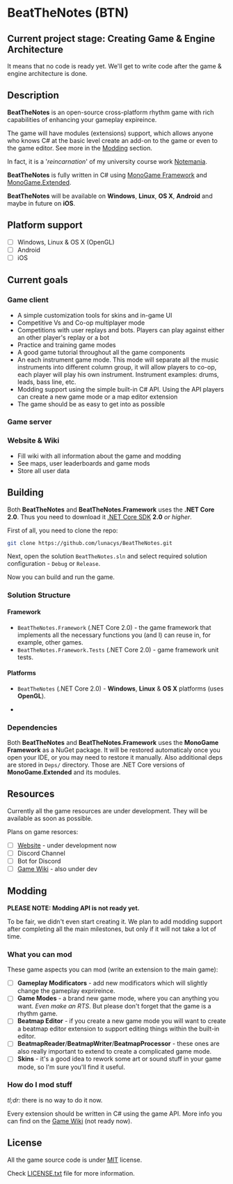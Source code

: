 # BeatTheNotes (BTN)

## Current project stage: Creating Game & Engine Architecture

It means that no code is ready yet. We'll get to write code after the game & engine architecture is done.

## Description

**BeatTheNotes** is an open-source cross-platform rhythm game with rich capabilities of enhancing your gameplay expireince.

The game will have modules (extensions) support, which allows anyone who knows C# at the basic level create an add-on to the game or even to the game editor. See more in the [Modding](#modding) section.

In fact, it is a '*reincarnation*' of my university course work [Notemania](https://github.com/lunacys/Notemania).

**BeatTheNotes** is fully written in C# using [MonoGame Framework](http://monogame.net) and [MonoGame.Extended](https://github.com/craftworkgames/MonoGame.Extended).

**BeatTheNotes** will be available on **Windows**, **Linux**, **OS X**, **Android** and maybe in future on **iOS**.

## Platform support

- [ ] Windows, Linux & OS X (OpenGL)
- [ ] Android
- [ ] iOS

## Current goals

### Game client

- A simple customization tools for skins and in-game UI
- Competitive Vs and Co-op multiplayer mode
- Competitions with user replays and bots. Players can play against either an other player's replay or a bot
- Practice and training game modes
- A good game tutorial throughout all the game components
- An each instrument game mode. This mode will separate all the music instruments into different column group, it will allow players to co-op, each player will play his own instrument. Instrument examples: drums, leads, bass line, etc.
- Modding support using the simple built-in C# API. Using the API players can create a new game mode or a map editor extension
- The game should be as easy to get into as possible

### Game server

### Website & Wiki

- Fill wiki with all information about the game and modding
- See maps, user leaderboards and game mods
- Store all user data

## Building

Both **BeatTheNotes** and **BeatTheNotes.Framework** uses the **.NET Core 2.0**. Thus you need to download it [.NET Core SDK](https://www.microsoft.com/net/download/windows) **2.0** *or higher*.

First of all, you need to clone the repo:

```bash
git clone https://github.com/lunacys/BeatTheNotes.git
```

Next, open the solution ```BeatTheNotes.sln``` and select required solution configuration - ```Debug``` or ```Release```.

Now you can build and run the game.

### Solution Structure

#### Framework

- ```BeatTheNotes.Framework``` (.NET Core 2.0) - the game framework that implements all the necessary functions you (and I) can reuse in, for example, other games.
- ```BeatTheNotes.Framework.Tests``` (.NET Core 2.0) - game framework unit tests.

#### Platforms

- ```BeatTheNotes``` (.NET Core 2.0) - **Windows**, **Linux** & **OS X** platforms (uses **OpenGL**).
- ~~~```BeatTheNotes.Android``` (.NET Framework 4.6.2) - **Android** platform.~~~ Removed at the time.

### Dependencies

Both **BeatTheNotes** and **BeatTheNotes.Framework** uses the **MonoGame Framework** as a NuGet package. It will be restored automaticaly once you open your IDE, or you may need to restore it manually. Also additional deps are stored in ```Deps/``` directory. Those are .NET Core versions of **MonoGame.Extended** and its modules.

## Resources

Currently all the game resources are under development. They will be available as soon as possible.

Plans on game resorces:

- [ ] [Website](https://beatthenotes.com) - under development now
- [ ] Discord Channel
- [ ] Bot for Discord
- [ ] [Game Wiki](https://wiki.beatthenotes.com) - also under dev

## Modding

**PLEASE NOTE: Modding API is not ready yet.**

To be fair, we didn't even start creating it. We plan to add modding support after completing all the main milestones, but only if it will not take a lot of time.

### What you can mod

These game aspects you can mod (write an extension to the main game):

- [ ] **Gameplay Modificators** - add new modificators which will slightly change the gameplay exprireince.
- [ ] **Game Modes** - a brand new game mode, where you can anything you want. *Even make an RTS*. But please don't forget that the game is a rhythm game.
- [ ] **Beatmap Editor** - if you create a new game mode you will want to create a beatmap editor extension to support editing things within the built-in editor.
- [ ] **BeatmapReader**/**BeatmapWriter**/**BeatmapProcessor** - these ones are also really important to extend to create a complicated game mode.
- [ ] **Skins** - it's a good idea to rework some art or sound stuff in your game mode, so I'm sure you'll find it useful.

### How do I mod stuff

*tl;dr:* there is no way to do it now.

Every extension should be written in C# using the game API. More info you can find on the [Game Wiki](https://wiki.beatthenotes.com) (not ready now).

## License

All the game source code is under [MIT](LICENSE.txt) license.

Check [LICENSE.txt](LICENSE.txt) file for more information.
